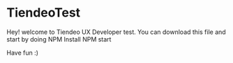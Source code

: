# TiendeoTest

Hey! welcome to Tiendeo UX Developer test.
You can download this file and start by doing 
NPM Install
NPM start

Have fun :)
